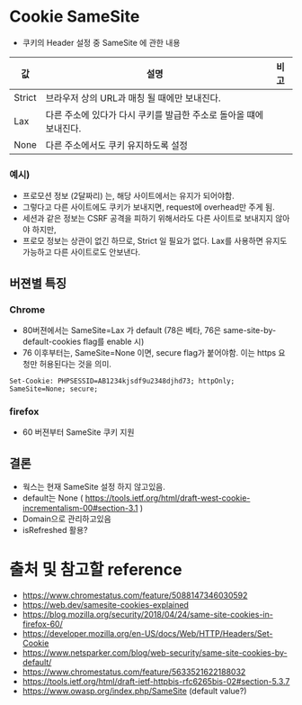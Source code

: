 # Cookie SameSite
* 쿠키의 Header 설정 중 SameSite 에 관한 내용


| 값 | 설명 | 비고 |
|---|---|---|
| Strict | 브라우저 상의 URL과 매칭 될 때에만 보내진다. | |
| Lax | 다른 주소에 있다가 다시 쿠키를 발급한 주소로 돌아올 떄에 보내진다. | |
| None | 다른 주소에서도 쿠키 유지하도록 설정 | |

### 예시)
* 프로모션 정보 (2달짜리) 는, 해당 사이트에서는 유지가 되어야함.
* 그렇다고 다른 사이트에도 쿠키가 보내지면, request에 overhead만 주게 됨.
* 세션과 같은 정보는 CSRF 공격을 피하기 위해서라도 다른 사이트로 보내지지 않아야 하지만,
* 프로모 정보는 상관이 없긴 하므로, Strict 일 필요가 없다. Lax를 사용하면 유지도 가능하고 다른 사이트로도 안보낸다.


## 버젼별 특징
### Chrome
* 80버젼에서는 SameSite=Lax 가 default (78은 베타, 76은 same-site-by-default-cookies flag를 enable 시)
* 76 이후부터는, SameSite=None 이면, secure flag가 붙어야함. 이는 https 요청만 허용된다는 것을 의미.
```
Set-Cookie: PHPSESSID=AB1234kjsdf9u2348djhd73; httpOnly; SameSite=None; secure;
```


### firefox
* 60 버젼부터 SameSite 쿠키 지원

## 결론
* 웍스는 현재 SameSite 설정 하지 않고있음.
* default는 None ( https://tools.ietf.org/html/draft-west-cookie-incrementalism-00#section-3.1 )
* Domain으로 관리하고있음
* isRefreshed 활용?


# 출처 및 참고할 reference
* https://www.chromestatus.com/feature/5088147346030592
* https://web.dev/samesite-cookies-explained
* https://blog.mozilla.org/security/2018/04/24/same-site-cookies-in-firefox-60/
* https://developer.mozilla.org/en-US/docs/Web/HTTP/Headers/Set-Cookie
* https://www.netsparker.com/blog/web-security/same-site-cookies-by-default/
* https://www.chromestatus.com/feature/5633521622188032
* https://tools.ietf.org/html/draft-ietf-httpbis-rfc6265bis-02#section-5.3.7
* https://www.owasp.org/index.php/SameSite (default value?)
